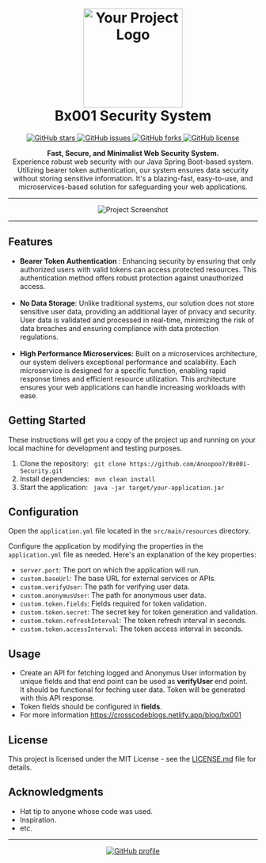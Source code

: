 <h1 align="center">
  <img src="https://i.ibb.co/tmD6cTV/bx001-logo.png" alt="Your Project Logo" width="200">
  <br>
  Bx001 Security System
</h1>

<p align="center">
  <a href="https://github.com/Anoopoo7/Bx001-Security">
    <img src="https://img.shields.io/github/stars/Anoopoo7/Bx001-Security?style=for-the-badge" alt="GitHub stars">
  </a>
  <a href="https://github.com/Anoopoo7/Bx001-Security/issues">
    <img src="https://img.shields.io/github/issues/Anoopoo7/Bx001-Security?style=for-the-badge" alt="GitHub issues">
  </a>
  <a href="https://github.com/Anoopoo7/Bx001-Security/network">
    <img src="https://img.shields.io/github/forks/Anoopoo7/Bx001-Security?style=for-the-badge" alt="GitHub forks">
  </a>
  <a href="https://github.com/Anoopoo7/Bx001-Security/LICENSE">
    <img src="https://img.shields.io/github/license/Anoopoo7/Bx001-Security?style=for-the-badge" alt="GitHub license">
  </a>
</p>

<p align="center">
  <strong>Fast, Secure, and Minimalist Web Security System.</strong>
  <br>
  Experience robust web security with our Java Spring Boot-based system. Utilizing bearer token authentication, our system ensures data security without storing sensitive information. It's a blazing-fast, easy-to-use, and microservices-based solution for safeguarding your web applications.
</p>

---

<p align="center">
  <img src="https://i.ibb.co/5WCqC6B/bx001-image.png" alt="Project Screenshot">
</p>

---

## Features

- <b>Bearer Token Authentication </b>: Enhancing security by ensuring that only authorized users with valid tokens can access protected     resources. This authentication method offers robust protection against unauthorized access.<br/><br/>
- <b>No Data Storage</b>: Unlike traditional systems, our solution does not store sensitive user data, providing an additional layer of privacy and security. User data is validated and processed in real-time, minimizing the risk of data breaches and ensuring compliance with data protection regulations.<br/><br/>
- <b>High Performance Microservices</b>: Built on a microservices architecture, our system delivers exceptional performance and scalability. Each microservice is designed for a specific function, enabling rapid response times and efficient resource utilization. This architecture ensures your web applications can handle increasing workloads with ease.

## Getting Started

These instructions will get you a copy of the project up and running on your local machine for development and testing purposes.

1. Clone the repository: ` git clone https://github.com/Anoopoo7/Bx001-Security.git`
2. Install dependencies: ` mvn clean install`
3. Start the application: ` java -jar target/your-application.jar`

## Configuration

Open the `application.yml` file located in the `src/main/resources` directory.

Configure the application by modifying the properties in the `application.yml` file as needed. Here's an explanation of the key properties:

- `server.port`: The port on which the application will run.
- `custom.baseUrl`: The base URL for external services or APIs.
- `custom.verifyUser`: The path for verifying user data.
- `custom.anonymusUser`: The path for anonymous user data.
- `custom.token.fields`: Fields required for token validation.
- `custom.token.secret`: The secret key for token generation and validation.
- `custom.token.refreshInterval`: The token refresh interval in seconds.
- `custom.token.accessInterval`: The token access interval in seconds.

## Usage

- Create an API for fetching logged and Anonymus User information by unique fields and that end point can be used as <b>verifyUser</b> end point.<br/>
It should be functional for feching user data. Token will be generated with this API response.
- Token fields should be configured in <b>fields</b>.
- For more information https://crosscodeblogs.netlify.app/blog/bx001

## License

This project is licensed under the MIT License - see the [LICENSE.md](LICENSE.md) file for details.

## Acknowledgments

- Hat tip to anyone whose code was used.
- Inspiration.
- etc.

---

<p align="center">
  <a href="https://github.com/Anoopoo7">
    <img src="https://img.shields.io/badge/Visit%20My%20GitHub-Anoopoo7-333?style=for-the-badge&logo=github" alt="GitHub profile">
  </a>
</p>
